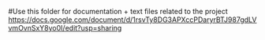 #Use this folder for documentation + text files related to the project
https://docs.google.com/document/d/1rsvTy8DG3APXccPDaryrBTJ987gdLVvmOvnSxY8yo0I/edit?usp=sharing
